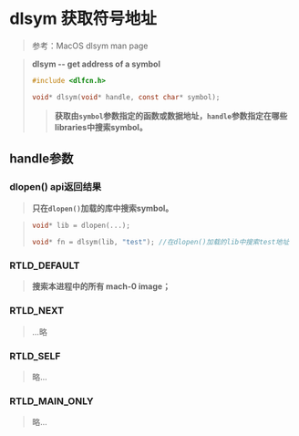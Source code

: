 # dlsym 获取符号地址

> 参考：MacOS dlsym man page

> **dlsym -- get address of a symbol**
>
> ```c
> #include <dlfcn.h>
> 
> void* dlsym(void* handle, const char* symbol);
> ```
>
> > **获取由`symbol`参数指定的函数或数据地址，`handle`参数指定在哪些libraries中搜索symbol。**

## handle参数

### dlopen() api返回结果

> **只在`dlopen()`加载的库中搜索symbol。**

> ```c
> void* lib = dlopen(...);
> 
> void* fn = dlsym(lib, "test"); //在dlopen()加载的lib中搜索test地址
> ```

### RTLD_DEFAULT

> **搜索本进程中的所有 mach-0 image；**

### RTLD_NEXT

> ...略

### RTLD_SELF

> 略...

### RTLD_MAIN_ONLY

> 略...